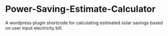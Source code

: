 # Power-Saving-Estimate-Calculator
A wordpress plugin shortcode for calculating estimated solar savings based on user input electricity bill.
